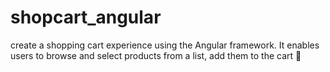 # shopcart_angular
create a shopping cart experience using the Angular framework. It enables users to browse and select products from a list, add them to the cart 🛒
